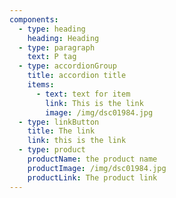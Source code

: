 ```yaml
---
components:
  - type: heading
    heading: Heading
  - type: paragraph
    text: P tag
  - type: accordionGroup
    title: accordion title
    items:
      - text: text for item
        link: This is the link
        image: /img/dsc01984.jpg
  - type: linkButton
    title: The link
    link: this is the link
  - type: product
    productName: the product name
    productImage: /img/dsc01984.jpg
    productLink: The product link
---
```

